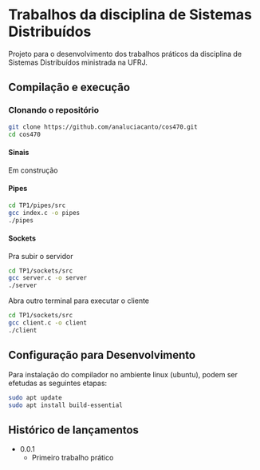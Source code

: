 # Trabalhos da disciplina de Sistemas Distribuídos

Projeto para o desenvolvimento dos trabalhos práticos da disciplina de Sistemas Distribuídos ministrada na UFRJ. 

## Compilação e execução

### Clonando o repositório 


```sh
git clone https://github.com/analuciacanto/cos470.git
cd cos470
```

#### Sinais 
Em construção

#### Pipes

```sh
cd TP1/pipes/src
gcc index.c -o pipes
./pipes

```

#### Sockets

Pra subir o servidor 

```sh
cd TP1/sockets/src
gcc server.c -o server
./server

```

Abra outro terminal para executar o cliente


```sh
cd TP1/sockets/src
gcc client.c -o client
./client

```

## Configuração para Desenvolvimento

Para instalação do compilador no ambiente linux (ubuntu), podem ser efetudas as seguintes etapas:

```sh
sudo apt update
sudo apt install build-essential
```

## Histórico de lançamentos

* 0.0.1
    * Primeiro trabalho prático

